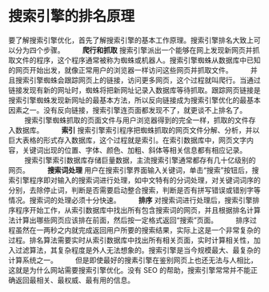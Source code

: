 # 搜索引擎的排名原理

要了解搜索引擎优化，首先了解搜索引擎的基本工作原理。搜索引擎排名大致上可以分为四个步骤。
　　
**爬行和抓取**
搜索引擎派出一个能够在网上发现新网页并抓取文件的程序，这个程序通常被称为蜘蛛或机器人。搜索引擎蜘蛛从数据库中已知的网页开始出发，就像正常用户的浏览器一样访问这些网页并抓取文件。
　　
并且搜索引擎蜘蛛会跟踪网页上的链接，访问更多网页，这个过程就叫爬行。当通过链接发现有新的网址时，蜘蛛将把新网址记录入数据库等待抓取。跟踪网页链接是搜索引擎蜘蛛发现新网址的最基本方法，所以反向链接成为搜索引擎优化的最基本因素之一。没有反向链接，搜索引擎连页面都发现不了，就更谈不上排名了。
　　
搜索引擎蜘蛛抓取的页面文件与用户浏览器得到的完全一样，抓取的文件存入数据库。
　　
**索引**
搜索引擎索引程序把蜘蛛抓取的网页文件分解、分析，并以巨大表格的形式存入数据库，这个过程就是索引。在索引数据库中，网页文字内容，关键词出现的位置、字体、颜色、加粗、斜体等相关信息都有相应记录。
　　
搜索引擎索引数据库存储巨量数据，主流搜索引擎通常都存有几十亿级别的网页。
　　
**搜索词处理**
用户在搜索引擎界面输入关键词，单击“搜索”按钮后，搜索引擎程序即对输入的搜索词进行处理，如中文特有的分词处理，对关键词词序的分别，去除停止词，判断是否需要启动整合搜索，判断是否有拼写错误或错别字等情况。搜索词的处理必须十分快速。
　　
**排序**
对搜索词进行处理后，搜索引擎排序程序开始工作，从索引数据库中找出所有包含搜索词的网页，并且根据排名计算法计算出哪些网页应该排在前面，然后按一定格式返回“搜索”页面。
　　
排序过程虽然在一两秒之内就完成返回用户所要的搜索结果，实际上这是一个非常复杂的过程。排名算法需要实时从索引数据库中找出所有相关页面，实时计算相关性，加入过滤算法，其复杂程度是外人无法想象的。搜索引擎是当今规模最大、最复杂的计算系统之一。
　　
但是即使最好的搜素引擎在鉴别网页上也还无法与人相比，这就是为什么网站需要搜索引擎优化。没有 SEO 的帮助，搜索引擎常常并不能正确返回最相关、最权威、最有用的信息。